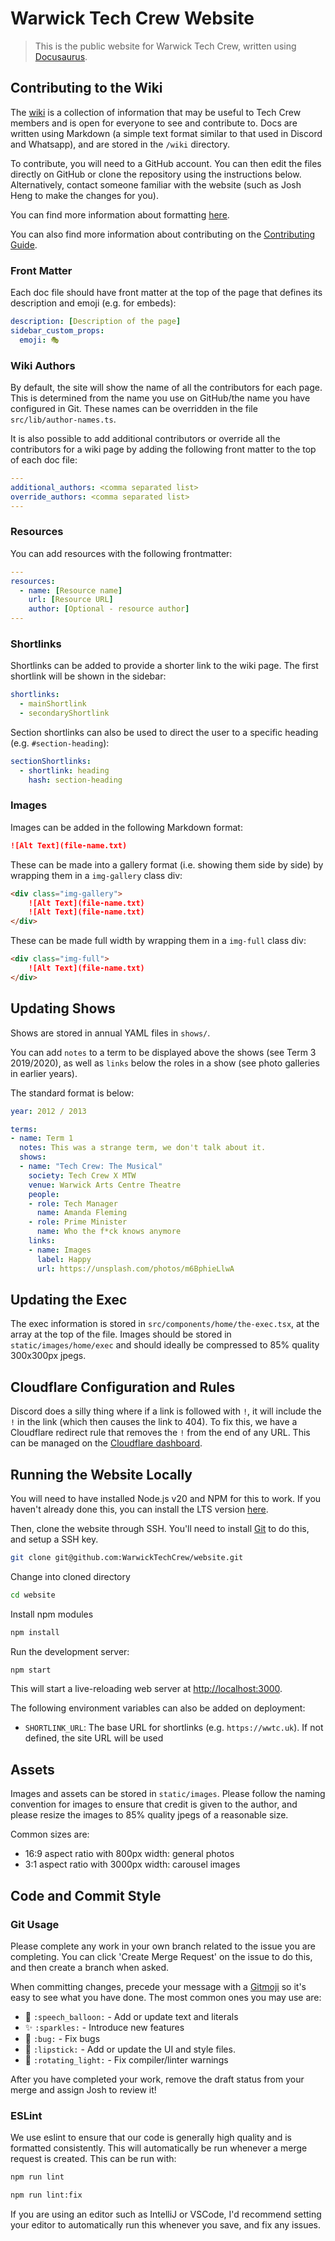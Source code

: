 # Warwick Tech Crew Website
> This is the public website for Warwick Tech Crew, written using [Docusaurus](https://docusaurus.io).

## Contributing to the Wiki
The [wiki](https://warwicktechcrew.co.uk/wiki) is a collection of information that may be useful to Tech Crew
members and is open for everyone to see and contribute to. Docs are written using Markdown (a simple text format
similar to that used in Discord and Whatsapp), and are stored in the `/wiki` directory.

To contribute, you will need to a GitHub account. You can then edit the files directly on GitHub or clone the repository
using the instructions below. Alternatively, contact someone familiar with the website (such
as Josh Heng to make the changes for you).

You can find more information about formatting [here](https://docusaurus.io/docs/markdown-features).

You can also find more information about contributing on the
[Contributing Guide](https://warwicktechcrew.co.uk/wiki/resources/contributing).

### Front Matter
Each doc file should have front matter at the top of the page that defines its description and emoji (e.g. for embeds):
```yaml
description: [Description of the page]
sidebar_custom_props:
  emoji: 🎭
```

### Wiki Authors
By default, the site will show the name of all the contributors for each page. This is determined from the name you use
on GitHub/the name you have configured in Git. These names can be overridden in the file `src/lib/author-names.ts`.

It is also possible to add additional contributors or override all the contributors for a wiki page by adding the
following front matter to the top of each doc file:
```yaml
---
additional_authors: <comma separated list>
override_authors: <comma separated list>
---
```

### Resources
You can add resources with the following frontmatter:
```yaml
---
resources:
  - name: [Resource name]
    url: [Resource URL]
    author: [Optional - resource author]
---
```

### Shortlinks
Shortlinks can be added to provide a shorter link to the wiki page. The first shortlink will be shown in the sidebar:
```yaml
shortlinks:
  - mainShortlink
  - secondaryShortlink
```

Section shortlinks can also be used to direct the user to a specific heading (e.g. `#section-heading`):
```yaml
sectionShortlinks:
  - shortlink: heading
    hash: section-heading
```

### Images
Images can be added in the following Markdown format:
```md
![Alt Text](file-name.txt)
```

These can be made into a gallery format (i.e. showing them side by side) by wrapping them in a `img-gallery` class div:
```md
<div class="img-gallery">
    ![Alt Text](file-name.txt)
    ![Alt Text](file-name.txt)
</div>
```

These can be made full width by wrapping them in a `img-full` class div:
```md
<div class="img-full">
    ![Alt Text](file-name.txt)
</div>
```

## Updating Shows
Shows are stored in annual YAML files in `shows/`.

You can add `notes` to a term to be displayed above the shows (see Term 3 2019/2020), as well as `links` below the roles in a show (see photo galleries in earlier years).

The standard format is below:

```yaml
year: 2012 / 2013

terms:
- name: Term 1
  notes: This was a strange term, we don't talk about it.
  shows:
  - name: "Tech Crew: The Musical"
    society: Tech Crew X MTW
    venue: Warwick Arts Centre Theatre
    people:
    - role: Tech Manager
      name: Amanda Fleming
    - role: Prime Minister
      name: Who the f*ck knows anymore
    links:
    - name: Images
      label: Happy
      url: https://unsplash.com/photos/m6BphieLlwA
```

## Updating the Exec
The exec information is stored in `src/components/home/the-exec.tsx`, at the array at the top of the file. Images 
should be stored in `static/images/home/exec` and should ideally be compressed to 85% quality 300x300px jpegs.

## Cloudflare Configuration and Rules
Discord does a silly thing where if a link is followed with `!`, it will include the `!` in the link (which then causes
the link to 404). To fix this, we have a Cloudflare redirect rule that removes the `!` from the end of any URL. This
can be managed on the [Cloudflare dashboard](https://dash.cloudflare.com/).

## Running the Website Locally
You will need to have installed Node.js v20 and NPM for this to work. If you haven't already done this, you can install the LTS version [here](https://nodejs.org/en/download).

Then, clone the website through SSH. You'll need to install [Git](https://git-scm.com/downloads) to do this, and setup a SSH key.
```bash
git clone git@github.com:WarwickTechCrew/website.git
```

Change into cloned directory
```bash
cd website
```

Install npm modules
```bash
npm install
```

Run the development server:
```bash
npm start
```

This will start a live-reloading web server at [http://localhost:3000](http://localhost:3000).

The following environment variables can also be added on deployment:
* `SHORTLINK_URL`: The base URL for shortlinks (e.g. `https://wwtc.uk`). If not defined, the site URL will be used

## Assets
Images and assets can be stored in `static/images`. Please follow the naming convention for images to ensure that credit
is given to the author, and please resize the images to 85% quality jpegs of a reasonable size.

Common sizes are:
* 16:9 aspect ratio with 800px width: general photos
* 3:1 aspect ratio with 3000px width: carousel images

## Code and Commit Style
### Git Usage
Please complete any work in your own branch related to the issue you are completing. You can click 'Create Merge Request' on the issue to do this, and then create a branch when asked.

When committing changes, precede your message with a [Gitmoji](https://gitmoji.dev/) so it's easy to see what you have done. The most common ones you may use are:
* 💬 `:speech_balloon:` - Add or update text and literals
* ✨ `:sparkles:` - Introduce new features
* 🐛 `:bug:` - Fix bugs
* 💄 `:lipstick:` - Add or update the UI and style files.
* 🚨 `:rotating_light:` - Fix compiler/linter warnings

After you have completed your work, remove the draft status from your merge and assign Josh to review it!

### ESLint
We use eslint to ensure that our code is generally high quality and is formatted consistently. This will automatically be run whenever a merge request is created. This can be run with:
```bash
npm run lint
```

```bash
npm run lint:fix
```

If you are using an editor such as IntelliJ or VSCode, I'd recommend setting your editor to automatically run this whenever you save, and fix any issues.